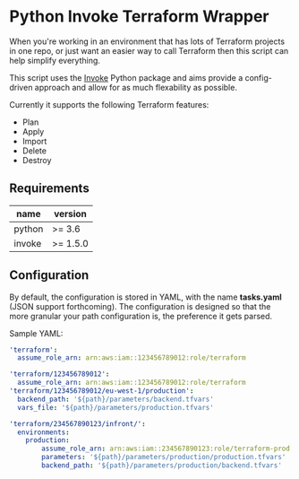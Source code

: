 
# Python Invoke Terraform Wrapper

When you're working in an environment that has lots of Terraform projects in one repo, or just want an easier way to call Terraform then this script can help simplify everything.

This script uses the [Invoke](https://pypi.org/project/invoke/) Python package and aims provide a config-driven approach and allow for as much flexability as possible.

Currently it supports the following Terraform features:
* Plan
* Apply
* Import
* Delete
* Destroy

## Requirements
 name   | version
 ------ | -------
 python | >= 3.6
 invoke | >= 1.5.0

## Configuration

By default, the configuration is stored in YAML, with the name **tasks.yaml** (JSON support forthcoming). The configuration is designed so that the more granular your path configuration is, the preference it gets parsed.

Sample YAML:
```yaml
'terraform':
  assume_role_arn: arn:aws:iam::123456789012:role/terraform

'terraform/123456789012':
  assume_role_arn: arn:aws:iam::123456789012:role/terraform
'terraform/123456789012/eu-west-1/production':
  backend_path: '${path}/parameters/backend.tfvars'
  vars_file: '${path}/parameters/production.tfvars'

'terraform/234567890123/infront/':
  environments:
    production:
        assume_role_arn: arn:aws:iam::234567890123:role/terraform-prod
        parameters: '${path}/parameters/production/production.tfvars'
        backend_path: '${path}/parameters/production/backend.tfvars'
```
